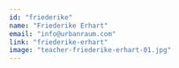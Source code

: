 ```yaml
---
id: "friederike"
name: "Friederike Erhart"
email: "info@urbanraum.com"
link: "friederike-erhart"
image: "teacher-friederike-erhart-01.jpg"
---
```

